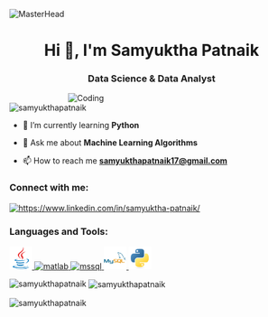![MasterHead](https://miro.medium.com/max/1400/1*RqZtWmB7eMyIbJufBcxlUw.png)
<h1 align="center">Hi 👋, I'm Samyuktha Patnaik</h1>
<h3 align="center">Data Science & Data Analyst</h3>
<img align="right" alt="Coding" width="400" src="https://c.tenor.com/FP3KLUuiKOkAAAAC/computer-typing.gif">

<p align="left"> <img src="https://komarev.com/ghpvc/?username=samyukthapatnaik&label=Profile%20views&color=0e75b6&style=flat" alt="samyukthapatnaik" /> </p>

- 🌱 I’m currently learning **Python**

- 💬 Ask me about **Machine Learning Algorithms**

- 📫 How to reach me **samyukthapatnaik17@gmail.com**

<h3 align="left">Connect with me:</h3>
<p align="left">
<a href="https://linkedin.com/in/https://www.linkedin.com/in/samyuktha-patnaik/" target="blank"><img align="center" src="https://raw.githubusercontent.com/rahuldkjain/github-profile-readme-generator/master/src/images/icons/Social/linked-in-alt.svg" alt="https://www.linkedin.com/in/samyuktha-patnaik/" height="30" width="40" /></a>
</p>

<h3 align="left">Languages and Tools:</h3>
<p align="left"> <a href="https://www.java.com" target="_blank" rel="noreferrer"> <img src="https://raw.githubusercontent.com/devicons/devicon/master/icons/java/java-original.svg" alt="java" width="40" height="40"/> </a> <a href="https://www.mathworks.com/" target="_blank" rel="noreferrer"> <img src="https://upload.wikimedia.org/wikipedia/commons/2/21/Matlab_Logo.png" alt="matlab" width="40" height="40"/> </a> <a href="https://www.microsoft.com/en-us/sql-server" target="_blank" rel="noreferrer"> <img src="https://www.svgrepo.com/show/303229/microsoft-sql-server-logo.svg" alt="mssql" width="40" height="40"/> </a> <a href="https://www.mysql.com/" target="_blank" rel="noreferrer"> <img src="https://raw.githubusercontent.com/devicons/devicon/master/icons/mysql/mysql-original-wordmark.svg" alt="mysql" width="40" height="40"/> </a> <a href="https://www.python.org" target="_blank" rel="noreferrer"> <img src="https://raw.githubusercontent.com/devicons/devicon/master/icons/python/python-original.svg" alt="python" width="40" height="40"/> </a> </p>

<p><img align="left" src="https://github-readme-stats.vercel.app/api/top-langs?username=samyukthapatnaik&show_icons=true&locale=en&layout=compact" alt="samyukthapatnaik" /></p>

<p>&nbsp;<img align="center" src="https://github-readme-stats.vercel.app/api?username=samyukthapatnaik&show_icons=true&locale=en" alt="samyukthapatnaik" /></p>

<p><img align="center" src="https://github-readme-streak-stats.herokuapp.com/?user=samyukthapatnaik&" alt="samyukthapatnaik" /></p>
